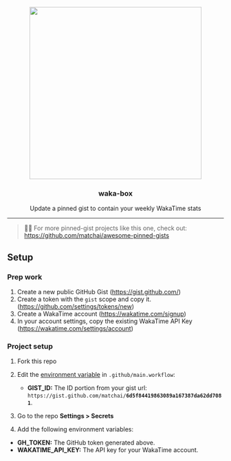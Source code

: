 <p align="center">
  <img width="400" src="https://user-images.githubusercontent.com/4658208/54497463-4be25680-48d1-11e9-9f84-1ca605ae100f.png">
  <h3 align="center">waka-box</h3>
  <p align="center">Update a pinned gist to contain your weekly WakaTime stats</p>
</p>

---

> 📌✨ For more pinned-gist projects like this one, check out: https://github.com/matchai/awesome-pinned-gists

## Setup

### Prep work

1. Create a new public GitHub Gist (https://gist.github.com/)
1. Create a token with the `gist` scope and copy it. (https://github.com/settings/tokens/new)
1. Create a WakaTime account (https://wakatime.com/signup)
1. In your account settings, copy the existing WakaTime API Key (https://wakatime.com/settings/account)

### Project setup

1. Fork this repo
1. Edit the [environment variable](https://github.com/matchai/bird-box/blob/master/.github/main.workflow?short_path=5225be4#L9-L10) in `.github/main.workflow`:

   - **GIST_ID:** The ID portion from your gist url: `https://gist.github.com/matchai/`**`6d5f84419863089a167387da62dd7081`**.

1. Go to the repo **Settings > Secrets**
1. Add the following environment variables:

- **GH_TOKEN:** The GitHub token generated above.
- **WAKATIME_API_KEY:** The API key for your WakaTime account.
